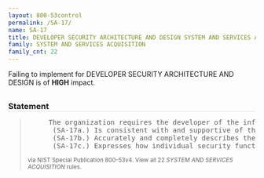 ```yaml
---
layout: 800-53control
permalink: /SA-17/
name: SA-17
title: DEVELOPER SECURITY ARCHITECTURE AND DESIGN SYSTEM AND SERVICES ACQUISITION
family: SYSTEM AND SERVICES ACQUISITION
family_cnt: 22
---
```

<p class="text-danger">Failing to implement for DEVELOPER SECURITY ARCHITECTURE AND DESIGN is of <b>HIGH</b> impact.</p>

<h3 style="border-bottom:1px solid #ddd;margin:30px 0 8px 0;">Statement</h3>
<blockquote>
<pre>     The organization requires the developer of the information system, system component, or information system service to produce a design specification and security architecture that: 
      (SA-17a.) Is consistent with and supportive of the organization�s security architecture which is established within and is an integrated part of the organization�s enterprise architecture; 
      (SA-17b.) Accurately and completely describes the required security functionality, and the allocation of security controls among physical and logical components; and 
      (SA-17c.) Expresses how individual security functions, mechanisms, and services work together to provide required security capabilities and a unified approach to protection. 
</pre>
<p><small>via NIST Special Publication 800-53v4. View all 22 <i>SYSTEM AND SERVICES ACQUISITION</i> rules. <a href="/cce/ssg/group/$Group_id"><span class="glyphicon glyphicon-link"></span></a> </small></p>
</blockquote>

